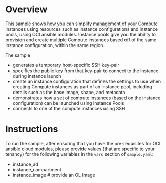 # Overview

This sample shows how you can simplify management of your Compute instances using resources such as instance configurations and instance pools, using OCI ansible modules. Instance pools give you the ability to provision and create multiple Compute instances based off of the same instance configuration, within the same region. 

The sample
- generates a temporary host-specific SSH key-pair
- specifies the public key from that key-pair to connect to the instance during instance launch
- create an instance configuration that defines the settings to use when creating Compute instances as part of an instance pool, including details such as the base image, shape, and metadata
- demonstrates how a set of compute instances (based on the instance configuration) can be launched using Instance Pools
- connects to one of the compute instances using SSH

# Instructions

To run the sample, after ensuring that you have the pre-requisites for OCI ansible cloud modules, please provide values (that are specific to your tenancy) for the following variables in the `vars` section of `sample.yaml`:
- instance_ad
- instance_compartment
- instance_image  # provide an OL image
